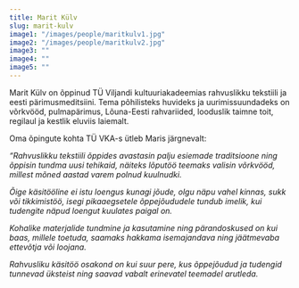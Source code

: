 ```yaml
---
title: Marit Külv
slug: marit-kulv
image1: "/images/people/maritkulv1.jpg"
image2: "/images/people/maritkulv2.jpg"
image3: ""
image4: ""
image5: ""
---
```


Marit Külv on õppinud TÜ Viljandi kultuuriakadeemias rahvuslikku tekstiili ja eesti pärimusmeditsiini. Tema põhilisteks huvideks ja uurimissuundadeks on võrkvööd, pulmapärimus, Lõuna-Eesti rahvariided, looduslik taimne toit, regilaul ja kestlik eluviis laiemalt.

Oma õpingute kohta TÜ VKA-s ütleb Maris järgnevalt:

*“Rahvuslikku tekstiili õppides avastasin palju esiemade traditsioone ning õppisin tundma uusi tehikaid, näiteks lõputöö teemaks valisin võrkvööd, millest mõned aastad varem polnud kuulnudki.*

*Õige käsitööline ei istu loengus kunagi jõude, olgu näpu vahel kinnas, sukk või tikkimistöö, isegi pikaaegsetele õppejõududele tundub imelik, kui tudengite näpud loengut kuulates paigal on.*
  
*Kohalike materjalide tundmine ja kasutamine ning pärandoskused on kui baas, millele toetuda, saamaks hakkama isemajandava ning jäätmevaba ettevõtja või loojana.* 

*Rahvusliku käsitöö osakond on kui suur pere, kus õppejõudud ja tudengid tunnevad üksteist ning saavad vabalt erinevatel teemadel arutleda.*

